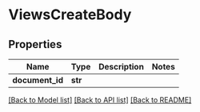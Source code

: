 # ViewsCreateBody

## Properties
Name | Type | Description | Notes
------------ | ------------- | ------------- | -------------
**document_id** | **str** |  | 

[[Back to Model list]](../README.md#documentation-for-models) [[Back to API list]](../README.md#documentation-for-api-endpoints) [[Back to README]](../README.md)

